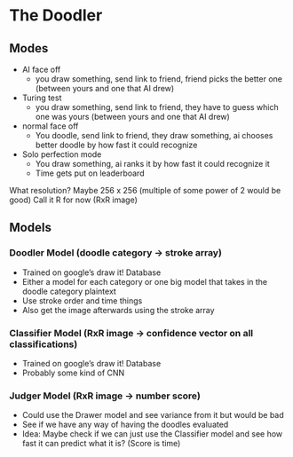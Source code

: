 # The Doodler

## Modes

- AI face off
  - you draw something, send link to friend, friend picks the better one (between yours and one that AI drew)
- Turing test
  - you draw something, send link to friend, they have to guess which one was yours (between yours and one that AI drew)
- normal face off
  - You doodle, send link to friend, they draw something, ai chooses better doodle by how fast it could recognize
- Solo perfection mode
  - You draw something, ai ranks it by how fast it could recognize it
  - Time gets put on leaderboard

What resolution? Maybe 256 x 256 (multiple of some power of 2 would be good)
Call it R for now (RxR image)

## Models

### Doodler Model (doodle category -> stroke array)

- Trained on google’s draw it! Database
- Either a model for each category or one big model that takes in the doodle category plaintext
- Use stroke order and time things
- Also get the image afterwards using the stroke array

### Classifier Model (RxR image -> confidence vector on all classifications)

- Trained on google’s draw it! Database
- Probably some kind of CNN

### Judger Model (RxR image -> number score)

- Could use the Drawer model and see variance from it but would be bad
- See if we have any way of having the doodles evaluated
- Idea: Maybe check if we can just use the Classifier model and see how fast it can predict what it is? (Score is time)
